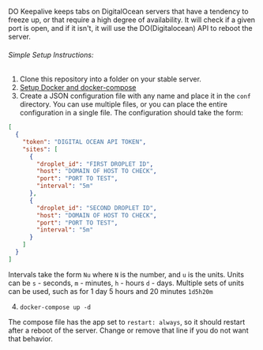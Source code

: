 DO Keepalive keeps tabs on DigitalOcean servers that have a tendency to freeze up, or that require a high degree of
availability. It will check if a given port is open, and if it isn't, it will use the DO(Digitalocean) API to reboot the
server.

###### Simple Setup Instructions:

1. Clone this repository into a folder on your stable server.
2. [Setup Docker and docker-compose](https://www.digitalocean.com/community/tutorials/how-to-install-and-use-docker-compose-on-ubuntu-20-04)
3. Create a JSON configuration file with any name and place it in the `conf` directory. You can use multiple files, or
   you can place the entire configuration in a single file. The configuration should take the form:

```json
[
  {
    "token": "DIGITAL OCEAN API TOKEN",
    "sites": [
      {
        "droplet_id": "FIRST DROPLET ID",
        "host": "DOMAIN OF HOST TO CHECK",
        "port": "PORT TO TEST",
        "interval": "5m"
      },
      {
        "droplet_id": "SECOND DROPLET ID",
        "host": "DOMAIN OF HOST TO CHECK",
        "port": "PORT TO TEST",
        "interval": "5m"
      }
    ]
  }
]
```

Intervals take the form `Nu` where `N` is the number, and `u` is the units.  Units can be `s` - seconds, `m` - minutes, `h` -
hours `d` - days. Multiple sets of units can be used, such as for 1 day 5 hours and 20 minutes `1d5h20m`

4. `docker-compose up -d`

The compose file has the app set to `restart: always`, so it should restart after a reboot of the server. Change or
remove that line if you do not want that behavior.